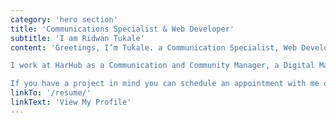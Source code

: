 ```yaml
---
category: 'hero section'
title: 'Communications Specialist & Web Developer'
subtitle: 'I am Ridwan Tukale'
content: 'Greetings, I’m Tukale. a Communication Specialist, Web Developer, and a Digital Marketing/Media Consultant living in Hargeisa, Somaliland.Interested in Technology, Entrepreneurship and Innovations. 

I work at HarHub as a Communication and Community Manager, a Digital Marketing Consultant at Waayeel Consultant and I run a freelance business of Web Development using modern programming languages and approaches to deliver satisfying results. 

If you have a project in mind you can schedule an appointment with me on Calendly.'
linkTo: '/resume/'
linkText: 'View My Profile'
---
```

